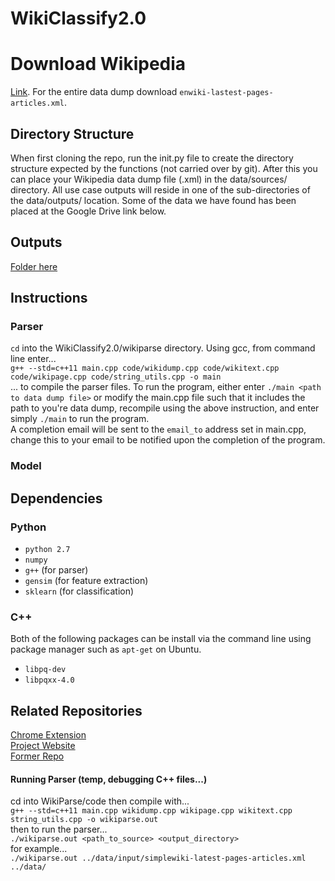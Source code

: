 # WikiClassify2.0

# Download Wikipedia
[Link](https://dumps.wikimedia.org/enwiki/latest/). For the entire data dump download `enwiki-lastest-pages-articles.xml`.

## Directory Structure
When first cloning the repo, run the init.py file to create the directory structure expected by the functions (not carried over by git). After this you can place your Wikipedia data dump file (.xml) in the data/sources/ directory. All use case outputs will reside in one of the sub-directories of the data/outputs/ location. Some of the data we have found has been placed at the Google Drive link below.

## Outputs
[Folder here](https://drive.google.com/open?id=0BxJe_Ggl7BIgbGFHd3lkMDA3d3M)

## Instructions
### Parser
`cd` into the WikiClassify2.0/wikiparse directory. Using gcc, from command line enter... <br> `g++ --std=c++11 main.cpp code/wikidump.cpp code/wikitext.cpp code/wikipage.cpp code/string_utils.cpp -o main` <br>... to compile the parser files. To run the program, either enter `./main <path to data dump file>` or modify the main.cpp file such that it includes the path to you're data dump, recompile using the above instruction, and enter simply `./main` to run the program.<br>A completion email will be sent to the `email_to` address set in main.cpp, change this to your email to be notified upon the completion of the program.

### Model

## Dependencies
### Python
* `python 2.7`
* `numpy`
* `g++` (for parser)
* `gensim` (for feature extraction)
* `sklearn` (for classification)
### C++
Both of the following packages can be install via the command line using package manager such as `apt-get` on Ubuntu.<br>
* `libpq-dev`
* `libpqxx-4.0`

## Related Repositories

[Chrome Extension](https://github.com/lukewielgus/WikiExtension) <br>
[Project Website](https://github.com/waynesun95/WikiClassifySite) <br>
[Former Repo](https://github.com/nathankjer/WikiClassify)

#### Running Parser (temp, debugging C++ files...)
cd into WikiParse/code then compile with...<br>
`g++ --std=c++11 main.cpp wikidump.cpp wikipage.cpp wikitext.cpp string_utils.cpp -o wikiparse.out`<br>
then to run the parser...<br>
`./wikiparse.out <path_to_source> <output_directory>`<br>
for example...<br>
`./wikiparse.out ../data/input/simplewiki-latest-pages-articles.xml ../data/`
